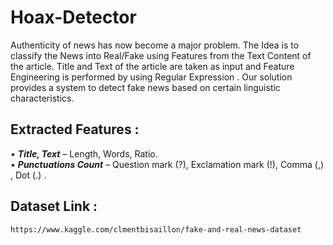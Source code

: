 # Hoax-Detector

Authenticity of news has now become a major problem. The Idea is to classify the News into Real/Fake using Features from the Text Content of the article. Title and Text of the article are taken as input and Feature Engineering is performed by using Regular Expression . Our solution provides a system to detect fake news based on certain linguistic characteristics.
   
## Extracted Features :
• _**Title, Text**_ – Length, Words, Ratio. <br>
• _**Punctuations Count**_  – Question mark (?), Exclamation mark (!), Comma (,) , Dot (.) . <br>

## Dataset Link :
    https://www.kaggle.com/clmentbisaillon/fake-and-real-news-dataset                                                                              
